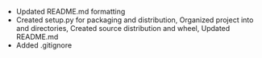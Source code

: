 - Updated README.md formatting
- Created setup.py for packaging and distribution, Organized project into  and  directories, Created source distribution and wheel, Updated README.md
- Added .gitignore
